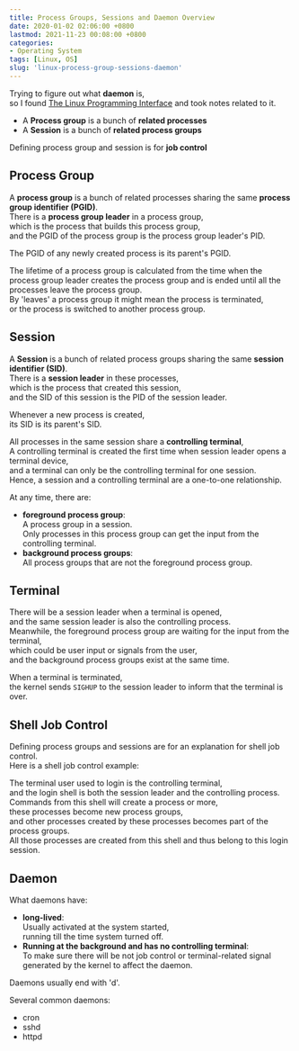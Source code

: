 ```yaml
---
title: Process Groups, Sessions and Daemon Overview
date: 2020-01-02 02:06:00 +0800
lastmod: 2021-11-23 00:08:00 +0800
categories:
- Operating System
tags: [Linux, OS]
slug: 'linux-process-group-sessions-daemon'
---
```

Trying to figure out what **daemon** is,  
so I found [The Linux Programming Interface](https://www.oreilly.com/library/view/the-linux-programming/9781593272203/) and took notes related to it.  
<!--more-->

* A **Process group** is a bunch of **related processes**
* A **Session** is a bunch of **related process groups**

Defining process group and session is for **job control**  

## Process Group
A **process group** is a bunch of related processes sharing the same **process group identifier (PGID)**.  
There is a **process group leader** in a process group,  
which is the process that builds this process group,  
and the PGID of the process group is the process group leader's PID.  

The PGID of any newly created process is its parent's PGID.  

The lifetime of a process group is calculated from the time when the process group leader creates the process group and is ended until all the processes leave the process group.  
By 'leaves' a process group it might mean the process is terminated,  
or the process is switched to another process group.  

## Session
A **Session** is a bunch of related process groups sharing the same **session identifier (SID)**.  
There is a **session leader** in these processes,  
which is the process that created this session,  
and the SID of this session is the PID of the session leader.  

Whenever a new process is created,  
its SID is its parent's SID.  

All processes in the same session share a **controlling terminal**,  
A controlling terminal is created the first time when session leader opens a terminal device,  
and a terminal can only be the controlling terminal for one session.  
Hence, a session and a controlling terminal are a one-to-one relationship.  

At any time, there are:  
* **foreground process group**:  
A process group in a session.  
Only processes in this process group can get the input from the controlling terminal.
* **background process groups**:  
All process groups that are not the foreground process group.  

## Terminal
There will be a session leader when a terminal is opened,  
and the same session leader is also the controlling process.  
Meanwhile, the foreground process group are waiting for the input from the terminal,  
which could be user input or signals from the user,  
and the background process groups exist at the same time.  

When a terminal is terminated,  
the kernel sends ``SIGHUP`` to the session leader to inform that the terminal is over.   

## Shell Job Control
Defining process groups and sessions are for an explanation for shell job control.  
Here is a shell job control example:  

The terminal user used to login is the controlling terminal,  
and the login shell is both the session leader and the controlling process.  
Commands from this shell will create a process or more,  
these processes become new process groups,  
and other processes created by these processes becomes part of the process groups.  
All those processes are created from this shell and thus belong to this login session.  

## Daemon
What daemons have:  
* **long-lived**:  
Usually activated at the system started,  
running till the time system turned off.  
* **Running at the background and has no controlling terminal**:  
To make sure there will be not job control or terminal-related signal generated by the kernel to affect the daemon.  

Daemons usually end with \'d\'.  

Several common daemons:  
* cron
* sshd
* httpd
